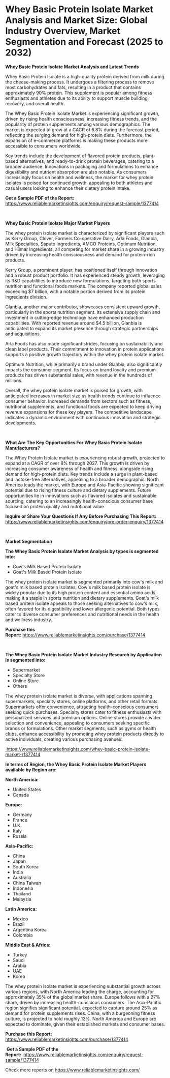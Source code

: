<p><h1>Whey Basic Protein Isolate Market Analysis and Market Size: Global Industry Overview, Market Segmentation and Forecast (2025 to 2032)</h1></p><p><strong>Whey Basic Protein Isolate Market Analysis and Latest Trends</strong></p>
<p><p>Whey Basic Protein Isolate is a high-quality protein derived from milk during the cheese-making process. It undergoes a filtering process to remove most carbohydrates and fats, resulting in a product that contains approximately 90% protein. This supplement is popular among fitness enthusiasts and athletes due to its ability to support muscle building, recovery, and overall health.</p><p>The Whey Basic Protein Isolate Market is experiencing significant growth, driven by rising health consciousness, increasing fitness trends, and the popularity of protein supplements among various demographics. The market is expected to grow at a CAGR of 6.8% during the forecast period, reflecting the surging demand for high-protein diets. Furthermore, the expansion of e-commerce platforms is making these products more accessible to consumers worldwide.</p><p>Key trends include the development of flavored protein products, plant-based alternatives, and ready-to-drink protein beverages, catering to a broader audience. Innovations in packaging and formulations to enhance digestibility and nutrient absorption are also notable. As consumers increasingly focus on health and wellness, the market for whey protein isolates is poised for continued growth, appealing to both athletes and casual users looking to enhance their dietary protein intake.</p></p>
<p><strong>Get a Sample PDF of the Report:&nbsp;</strong> <a href="https://www.reliablemarketinsights.com/enquiry/request-sample/1377414?utm_campaign=2956&utm_medium=2&utm_source=Github&utm_content=ia&utm_term=28032025&utm_id=whey-basic-protein-isolate">https://www.reliablemarketinsights.com/enquiry/request-sample/1377414</a></p>
<p>&nbsp;</p>
<p><strong>Whey Basic Protein Isolate Major Market Players</strong></p>
<p><p>The whey protein isolate market is characterized by significant players such as Kerry Group, Clover, Farmers Co-operative Dairy, Arla Foods, Glanbia, Milk Specialties, Saputo Ingredients, AMCO Proteins, Optimum Nutrition, and Hilmar Ingredients, all competing for market share in a growing industry driven by increasing health consciousness and demand for protein-rich products.</p><p>Kerry Group, a prominent player, has positioned itself through innovation and a robust product portfolio. It has experienced steady growth, leveraging its R&D capabilities to introduce new formulations, targeting both sports nutrition and functional foods markets. The company reported global sales exceeding $7 billion, with a notable portion derived from its protein ingredients division.</p><p>Glanbia, another major contributor, showcases consistent upward growth, particularly in the sports nutrition segment. Its extensive supply chain and investment in cutting-edge technology have enhanced production capabilities. With reported revenue around $4.5 billion, Glanbia is anticipated to expand its market presence through strategic partnerships and acquisitions.</p><p>Arla Foods has also made significant strides, focusing on sustainability and clean label products. Their commitment to innovation in protein applications supports a positive growth trajectory within the whey protein isolate market.</p><p>Optimum Nutrition, while primarily a brand under Glanbia, also significantly impacts the consumer segment. Its focus on brand loyalty and premium products has driven substantial sales, with revenue in the hundreds of millions.</p><p>Overall, the whey protein isolate market is poised for growth, with anticipated increases in market size as health trends continue to influence consumer behavior. Increased demands from sectors such as fitness, nutritional supplements, and functional foods are expected to keep driving revenue expansions for these key players. The competitive landscape indicates a dynamic environment with continuous innovation and strategic developments.</p></p>
<p>&nbsp;</p>
<p><strong>What Are The Key Opportunities For Whey Basic Protein Isolate Manufacturers?</strong></p>
<p><p>The Whey Protein Isolate market is experiencing robust growth, projected to expand at a CAGR of over 8% through 2027. This growth is driven by increasing consumer awareness of health and fitness, alongside rising demand for high-protein diets. Key trends include a surge in plant-based and lactose-free alternatives, appealing to a broader demographic. North America leads the market, with Europe and Asia-Pacific showing significant potential due to rising fitness culture and dietary supplements. Future opportunities lie in innovations such as flavored isolates and sustainable sourcing, catering to an increasingly health-conscious consumer base focused on protein quality and nutritional value.</p></p>
<p><strong>Inquire or Share Your Questions If Any Before Purchasing This Report:</strong> <a href="https://www.reliablemarketinsights.com/enquiry/pre-order-enquiry/1377414?utm_campaign=2956&utm_medium=2&utm_source=Github&utm_content=ia&utm_term=28032025&utm_id=whey-basic-protein-isolate">https://www.reliablemarketinsights.com/enquiry/pre-order-enquiry/1377414</a></p>
<p>&nbsp;</p>
<p><strong>Market Segmentation</strong></p>
<p><strong>The Whey Basic Protein Isolate Market Analysis by types is segmented into:</strong></p>
<p><ul><li>Cow's Milk Based Protein Isolate</li><li>Goat's Milk Based Protein Isolate</li></ul></p>
<p><p>The whey protein isolate market is segmented primarily into cow's milk and goat's milk based protein isolates. Cow's milk based protein isolate is widely popular due to its high protein content and essential amino acids, making it a staple in sports nutrition and dietary supplements. Goat's milk based protein isolate appeals to those seeking alternatives to cow's milk, often favored for its digestibility and lower allergenic potential. Both types cater to diverse consumer preferences and nutritional needs in the health and wellness industry.</p></p>
<p><strong>Purchase this Report:&nbsp;</strong><a href="https://www.reliablemarketinsights.com/purchase/1377414?utm_campaign=2956&utm_medium=2&utm_source=Github&utm_content=ia&utm_term=28032025&utm_id=whey-basic-protein-isolate">https://www.reliablemarketinsights.com/purchase/1377414</a></p>
<p>&nbsp;</p>
<p><strong>The Whey Basic Protein Isolate Market Industry Research by Application is segmented into:</strong></p>
<p><ul><li>Supermarket</li><li>Specialty Store</li><li>Online Store</li><li>Others</li></ul></p>
<p><p>The whey protein isolate market is diverse, with applications spanning supermarkets, specialty stores, online platforms, and other retail formats. Supermarkets offer convenience, attracting health-conscious consumers seeking quick purchases. Specialty stores cater to fitness enthusiasts with personalized services and premium options. Online stores provide a wider selection and convenience, appealing to consumers seeking specific brands or formulations. Other market segments, such as gyms or health clubs, enhance accessibility by promoting whey protein products directly to active individuals, creating various purchasing avenues.</p></p>
<p><a href="https://www.reliablemarketinsights.com/whey-basic-protein-isolate-market-r1377414?utm_campaign=2956&utm_medium=2&utm_source=Github&utm_content=ia&utm_term=28032025&utm_id=whey-basic-protein-isolate">&nbsp;https://www.reliablemarketinsights.com/whey-basic-protein-isolate-market-r1377414</a></p>
<p><strong>In terms of Region, the Whey Basic Protein Isolate Market Players available by Region are:</strong></p>
<p>
    <p> <strong> North America: </strong>
        <ul>
            <li>United States</li>
            <li>Canada</li>
        </ul>
        </p> 
    <p> <strong> Europe: </strong>
        <ul>
            <li>Germany</li>
            <li>France</li>
            <li>U.K.</li>
            <li>Italy</li>
            <li>Russia</li>
        </ul>
        </p> 
    <p> <strong> Asia-Pacific: </strong>
        <ul>
            <li>China</li>
            <li>Japan</li>
            <li>South Korea</li>
            <li>India</li>
            <li>Australia</li>
            <li>China Taiwan</li>
            <li>Indonesia</li>
            <li>Thailand</li>
            <li>Malaysia</li>
        </ul>
        </p> 
    <p> <strong> Latin America: </strong>
        <ul>
            <li>Mexico</li>
            <li>Brazil</li>
            <li>Argentina Korea</li>
            <li>Colombia</li>
        </ul>
        </p> 
    <p> <strong> Middle East & Africa: </strong>
        <ul>
            <li>Turkey</li>
            <li>Saudi</li>
            <li>Arabia</li>
            <li>UAE</li>
            <li>Korea</li>
        </ul>
    </p>
    </p>
<p><p>The whey protein isolate market is experiencing substantial growth across various regions, with North America leading the charge, accounting for approximately 35% of the global market share. Europe follows with a 27% share, driven by increasing health-conscious consumers. The Asia-Pacific region signifies significant potential, expected to capture around 25% as demand for protein supplements rises. China, with a burgeoning fitness culture, is projected to hold roughly 13%. North America and Europe are expected to dominate, given their established markets and consumer bases.</p></p>
<p><strong>Purchase this Report: </strong><a href="https://www.reliablemarketinsights.com/purchase/1377414?utm_campaign=2956&utm_medium=2&utm_source=Github&utm_content=ia&utm_term=28032025&utm_id=whey-basic-protein-isolate">https://www.reliablemarketinsights.com/purchase/1377414</a></p>
<p>&nbsp;<strong>Get a Sample PDF of the Report:&nbsp;&nbsp;</strong><a href="https://www.reliablemarketinsights.com/enquiry/request-sample/1377414?utm_campaign=2956&utm_medium=2&utm_source=Github&utm_content=ia&utm_term=28032025&utm_id=whey-basic-protein-isolate">https://www.reliablemarketinsights.com/enquiry/request-sample/1377414</a></p>
<p><strong></strong></p>
<p>Check more reports on <a href="https://www.reliablemarketinsights.com/?utm_campaign=2956&utm_medium=2&utm_source=Github&utm_content=ia&utm_term=28032025&utm_id=whey-basic-protein-isolate">https://www.reliablemarketinsights.com/</a></p>